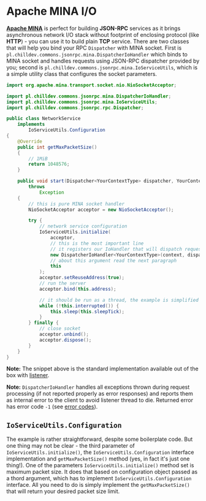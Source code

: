 <!---
# This file is part of the ChillDev-Commons.
#
# @license http://mit-license.org/ The MIT license
# @copyright 2015 © by Rafał Wrzeszcz - Wrzasq.pl.
-->

# Apache MINA I/O

[**Apache MINA**](https://mina.apache.org) is perfect for building **JSON-RPC** services as it brings asynchronous network I/O stack without footprint of enclosing protocol (like **HTTP**) - you can use it to build plain **TCP** service. There are two classes that will help you bind your RPC `Dispatcher` with MINA socket. First is `pl.chilldev.commons.jsonrpc.mina.DispatcherIoHandler` which binds to MINA socket and handles requests using JSON-RPC dispatcher provided by you; second is `pl.chilldev.commons.jsonrpc.mina.IoServiceUtils`, which is a simple utility class that configures the socket parameters.

```java
import org.apache.mina.transport.socket.nio.NioSocketAcceptor;

import pl.chilldev.commons.jsonrpc.mina.DispatcherIoHandler;
import pl.chilldev.commons.jsonrpc.mina.IoServiceUtils;
import pl.chilldev.commons.jsonrpc.rpc.Dispatcher;

public class NetworkService
    implements
        IoServiceUtils.Configuration
{
    @Override
    public int getMaxPacketSize()
    {
        // 1MiB
        return 1048576;
    }

    public void start(Dispatcher<YourContextType> dispatcher, YourContextType context)
        throws
            Exception
    {
        // this is pure MINA socket handler
        NioSocketAcceptor acceptor = new NioSocketAcceptor();

        try {
            // network service configuration
            IoServiceUtils.initialize(
                acceptor,
                // this is the most important line
                // it registers our IoHandler that will dispatch requests from MINA socket using given dispatcher
                new DispatcherIoHandler<YourContextType>(context, dispatcher),
                // about this argument read the next paragraph
                this
            );
            acceptor.setReuseAddress(true);
            // run the server
            acceptor.bind(this.address);

            // it should be run as a thread, the example is simplified
            while (!this.interrupted()) {
                this.sleep(this.sleepTick);
            }
        } finally {
            // close socket
            acceptor.unbind();
            acceptor.dispose();
        }
    }
}
```

**Note:** The snippet above is the standard implementation available out of the box with <a href="./listener.html">listener</a>.

**Note:** `DispatcherIoHandler` handles all exceptions thrown during request processing (if not reported properly as error responses) and reports them as internal error to the client to avoid listener thread to die. Returned error has error code `-1` (see <a href="./rpc.html">error codes</a>).

## `IoServiceUtils.Configuration`

The example is rather straightforward, despite some boilerplate code. But one thing may not be clear - the third parameter of `IoServiceUtils.initialize()`, the `IoServiceUtils.Configuration` interface implementation and `getMaxPacketSize()` method (yes, in fact it's just one thing!). One of the parameters `IoServiceUtils.initialize()` method set is maximum packet size. It does that based on configuration object passed as a thord argument, which has to implement `IoServiceUtils.Configuration` interface. All you need to do is simply implement the `getMaxPacketSize()` that will return your desired packet size limit.
